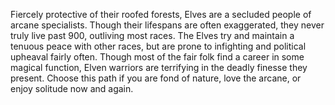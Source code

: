 Fiercely protective of their roofed forests, Elves are a secluded people of arcane specialists. Though their lifespans are often exaggerated, they never truly live past 900, outliving most races. The Elves try and maintain a tenuous peace with other races, but are prone to infighting and political upheaval fairly often. Though most of the fair folk find a career in some magical function, Elven warriors are terrifying in the deadly finesse they present. Choose this path if you are fond of nature, love the arcane, or enjoy solitude now and again.
